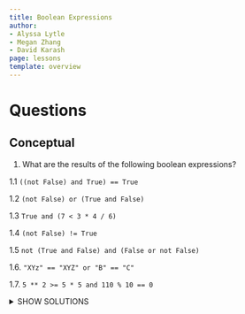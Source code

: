 ```yaml
---
title: Boolean Expressions
author:
- Alyssa Lytle
- Megan Zhang
- David Karash
page: lessons
template: overview
---
```


# Questions

## Conceptual

1. What are the results of the following boolean expressions?

  1.1 `((not False) and True) == True`

  1.2 `(not False) or (True and False)`

  1.3 `True and (7 < 3 * 4 / 6)`

  1.4 `(not False) != True`

  1.5 `not (True and False) and (False or not False)`

  1.6. `"XYz" == "XYZ" or "B" == "C"`

  1.7. `5 ** 2 >= 5 * 5 and 110 % 10 == 0`

<details>
<summary>SHOW SOLUTIONS</summary>

1.1. `True`

1.2. `True`

1.3. `False`

1.4. `False`

1.5. `True`

1.6. `False`

1.7. `True`

</details>

&nbsp;

<!-- [solutions](#conceptual-solutions) -->

<!-- # Solutions

## Conceptual Solutions

1. `True`  
2. `True`  
3. `False`  
4. `False`  
5. `True` -->